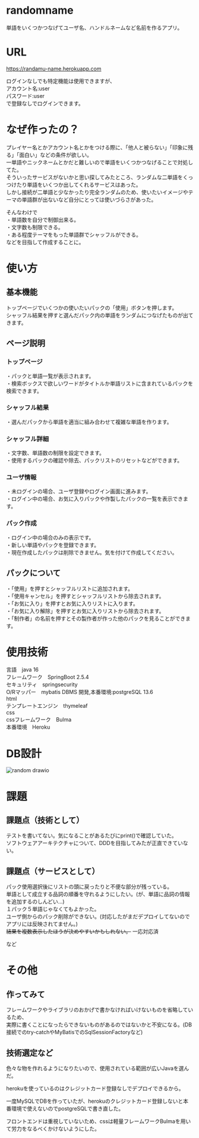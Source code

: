 # randomname

単語をいくつかつなげてユーザ名、ハンドルネームなど名前を作るアプリ。


# URL
https://randamu-name.herokuapp.com  

ログインなしでも特定機能は使用できますが、  
アカウント名:user  
パスワード:user  
で登録なしでログインできます。

# なぜ作ったの？
プレイヤー名とかアカウント名とかをつける際に、「他人と被らない」「印象に残る」「面白い」などの条件が欲しい。  
一単語やニックネームとかだと難しいので単語をいくつかつなげることで対処してた。  
そういったサービスがないかと思い探してみたところ、ランダムな二単語をくっつけたり単語をいくつか出してくれるサービスはあった。  
しかし接続が二単語と少なかったり完全ランダムのため、使いたいイメージやテーマの単語群が出ないなど自分にとっては使いづらさがあった。  

そんなわけで  
・単語数を自分で制御出来る。  
・文字数も制限できる。  
・ある程度テーマをもった単語群でシャッフルができる。  
などを目指して作成することに。  


# 使い方

## 基本機能
トップページでいくつかの使いたいパックの「使用」ボタンを押します。  
シャッフル結果を押すと選んだパック内の単語をランダムにつなげたものが出てきます。  

## ページ説明
### トップページ
・パックと単語一覧が表示されます。  
・検索ボックスで欲しいワードがタイトルか単語リストに含まれているパックを検索できます。  
### シャッフル結果
・選んだパックから単語を適当に組み合わせて複雑な単語を作ります。  
### シャッフル詳細
・文字数、単語数の制限を設定できます。  
・使用するパックの確認や除去、パックリストのリセットなどができます。  
### ユーザ情報
・未ログインの場合、ユーザ登録やログイン画面に進みます。  
・ログイン中の場合、お気に入りパックや作製したパックの一覧を表示できます。  
### パック作成
・ログイン中の場合のみの表示です。  
・新しい単語やパックを登録できます。  
・現在作成したパックは削除できません。気を付けて作成してください。

## パックについて
・「使用」を押すとシャッフルリストに追加されます。  
・「使用キャンセル」を押すとシャッフルリストから除去されます。  
・「お気に入り」を押すとお気に入りリストに入ります。  
・「お気に入り解除」を押すとお気に入りリストから除去されます。  
・「制作者」の名前を押すとその製作者が作った他のパックを見ることができます。  



# 使用技術
言語　java 16  
フレームワーク　SpringBoot 2.5.4  
セキュリティ　springsecurity  
O/Rマッパー　mybatis
DBMS 開発,本番環境:postgreSQL 13.6  
html  
テンプレートエンジン　thymeleaf  
css  
cssフレームワーク　Bulma  
本番環境　Heroku  

# DB設計
  
![random drawio](https://user-images.githubusercontent.com/80331805/161418640-309836dd-51bc-46d7-b1e8-ae04962c76cc.svg)
  

# 課題

## 課題点（技術として）
テストを書いてない。気になることがあるたびにprint()で確認していた。  
ソフトウェアアーキテクチャについて、DDDを目指してみたが正直できていない。  


## 課題点（サービスとして）
パック使用選択後にリストの頭に戻ったりと不便な部分が残っている。  
単語として成立する品詞の順番を守れるようにしたい。(が、単語に品詞の情報を追加するのしんどい…)  
１パック５単語じゃなくてもよかった。  
ユーザ側からのパック削除ができない。(対応したがまだデプロイしてないのでアプリには反映されてません。)  
~~結果を複数表示したほうが決めやすいかもしれない。~~ 一応対応済

など



# その他

## 作ってみて
フレームワークやライブラリのおかげで書かなければいけないものを省略しているため、  
実際に書くことになったらできないものがあるのではないかと不安になる。(DB接続でのtry-catchやMyBatisでのSqlSessionFactoryなど)

## 技術選定など

色々な物を作れるようになりたいので、使用されている範囲が広いJavaを選んだ。  

herokuを使っているのはクレジットカード登録なしでデプロイできるから。  

一度MySQLでDBを作っていたが、herokuのクレジットカード登録しないと本番環境で使えないのでpostgreSQLで書き直した。  

フロントエンドは重視していないため、cssは軽量フレームワークBulmaを用いて労力をなるべくかけないようにした。
